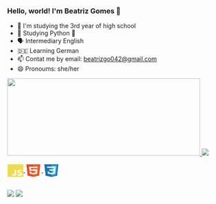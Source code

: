 ### Hello, world! I'm Beatriz Gomes 👋

- 🔭 I'm studying the 3rd year of high school
- 🌱 Studying Python 🐍
- 🗣️ Intermediary English
- 🇩🇪 Learning German
- 📫 Contat me by email: beatrizgo042@gmail.com
- 😄 Pronoums: she/her

<div>
    <a href="https://github.com/beatrizgo042">
  <img height="180em" width=450em src="https://github-readme-stats.vercel.app/api?username=beatrizgo042&show_icons=true&theme=tokyonight&include_all_commits=true&count_private=true"/>
  <img height="180em"src="https://github-readme-stats.vercel.app/api/top-langs/?username=beatrizgo042&layout=compact&langs_count=7&theme=tokyonight"/>
</div>
<br>
<div>
  <img align="center" alt="Rafa-Js" height="30" width="38" src="https://raw.githubusercontent.com/devicons/devicon/master/icons/javascript/javascript-plain.svg">
  <img align="center" alt="Rafa-HTML" height="30" width="38" src="https://raw.githubusercontent.com/devicons/devicon/master/icons/html5/html5-original.svg">
  <img align="center" alt="Rafa-CSS" height="30" width="38" src="https://raw.githubusercontent.com/devicons/devicon/master/icons/css3/css3-original.svg">
</div>
  
  ##
  
<div>
  <a href = "mailto:beatrizgo042@gmail.com"><img src="https://img.shields.io/badge/-Gmail-%23333?style=for-the-badge&logo=gmail&logoColor=white" target="_blank"></a>
  <a href="https://www.linkedin.com/in/beatrizgo042/" target="_blank"><img src="https://img.shields.io/badge/-LinkedIn-%230077B5?style=for-the-badge&logo=linkedin&logoColor=white" target="_blank"></a> 
  
</div>
